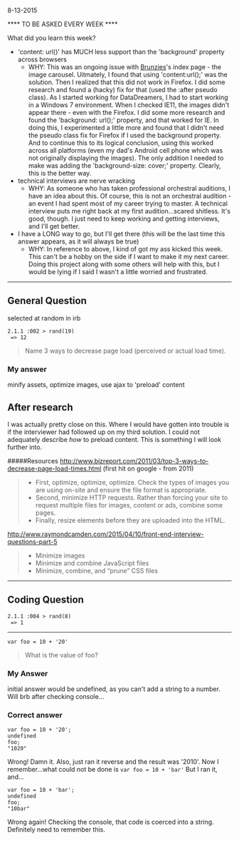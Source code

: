 8-13-2015

**** TO BE ASKED EVERY WEEK ****

What did you learn this week?

* 'content: url()' has MUCH less support than the 'background' property across browsers
  - WHY: This was an ongoing issue with [Brunzies](www.brunzies.com)'s index page - the image carousel. Uitmately, I found that using 'content:url();' was the solution. Then I realized that this did not work in Firefox. I did some research and found a (hacky) fix for that (used the :after pseudo class). As I started working for DataDreamers, I had to start working in a Windows 7 environment. When I checked IE11, the images didn't appear there - even with the Firefox. I did some more research and found the 'background: url();' property, and that worked for IE. In doing this, I experimented a little more and found that I didn't need the pseudo class fix for Firefox if I used the background property. And to continue this to its logical conclusion, using this worked across all platforms (even my dad's Android cell phone which was not originally displaying the images). The only addition I needed to make was adding the 'background-size: cover;' property. Clearly, this is the better way. 
* technical interviews are nerve wracking
  - WHY: As someone who has taken professional orchestral auditions, I have an idea about this. Of course, this is not an orchestral audition - an event I had spent most of my career trying to master. A technical interview puts me right back at my first audition...scared shitless. It's good, though. I just need to keep working and getting interviews, and I'll get better. 
* I have a LONG way to go, but I'll get there (this will be the last time this answer appears, as it will always be true)
  - WHY: In reference to above, I kind of got my ass kicked this week. This can't be a hobby on the side if I want to make it my next career. Doing this project along with some others will help with this, but I would be lying if I said I wasn't a little worried and frustrated.

---
## General Question 
selected at random in irb 
```
2.1.1 :002 > rand(19)
 => 12
```

>Name 3 ways to decrease page load (perceived or actual load time).

### My answer

minify assets, optimize images, use ajax to 'preload' content

## After research

I was actually pretty close on this. Where I would have gotten into trouble is if the interviewer had followed up on my third solution. I could not adequately describe _how_ to preload content. This is something I will look further into.

#####Resources
http://www.bizreport.com/2011/03/top-3-ways-to-decrease-page-load-times.html (first hit on google - from 2011)
 > * First, optimize, optimize, optimize. Check the types of images you are using on-site and ensure the file format is appropriate. 
 > * Second, minimize HTTP requests. Rather than forcing your site to request multiple files for images, content or ads, combine some pages.
 > * Finally, resize elements before they are uploaded into the HTML.

http://www.raymondcamden.com/2015/04/10/front-end-interview-questions-part-5 
 > * Minimize images
 > * Minimize and combine JavaScript files
 > * Minimize, combine, and “prune” CSS files


 
  

---
## Coding Question
```
2.1.1 :004 > rand(8)
 => 1 
``` 
---
```
var foo = 10 + '20'
```

>What is the value of foo?

### My Answer
initial answer would be undefined, as you can't add a string to a number. Will brb after checking console...

### Correct answer
```
var foo = 10 + '20';
undefined
foo;
"1020"
```

Wrong! Damn it. Also, just ran it reverse and the result was '2010'. Now I remember...what could not be done is `var foo = 10 + 'bar'` 
But I ran it, and...
```
var foo = 10 + 'bar';
undefined
foo;
"10bar"
```
Wrong again! Checking the console, that code is coerced into a string. Definitely need to remember this.

